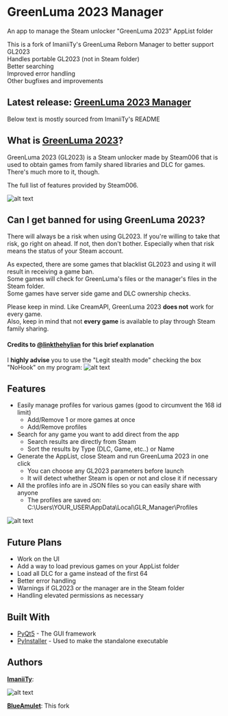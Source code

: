 # GreenLuma 2023 Manager
An app to manage the Steam unlocker "GreenLuma 2023" AppList folder

This is a fork of ImaniiTy's GreenLuma Reborn Manager to better support GL2023  
Handles portable GL2023 (not in Steam folder)  
Better searching  
Improved error handling  
Other bugfixes and improvements

## Latest release: **[GreenLuma 2023 Manager](https://github.com/BlueAmulet/GreenLuma-2023-Manager/releases/latest)**
Below text is mostly sourced from ImaniiTy's README

## What is [GreenLuma 2023](https://cs.rin.ru/forum/viewtopic.php?f=29&t=103709)?
GreenLuma 2023 (GL2023) is a Steam unlocker made by Steam006 that is used to obtain games from family shared libraries and DLC for games. There's much more to it, though.

The full list of features provided by Steam006.

![alt text](https://i.imgur.com/D18pz0f.png)

## Can I get banned for using GreenLuma 2023?
There will always be a risk when using GL2023. If you're willing to take that risk, go right on ahead. If not, then don't bother. Especially when that risk means the status of your Steam account.

As expected, there are some games that blacklist GL2023 and using it will result in receiving a game ban.  
Some games will check for GreenLuma's files or the manager's files in the Steam folder.  
Some games have server side game and DLC ownership checks.

Please keep in mind. Like CreamAPI, GreenLuma 2023 **does not** work for every game.  
Also, keep in mind that not **every game** is available to play through Steam family sharing.

#### Credits to [@linkthehylian](https://github.com/linkthehylian) for this brief explanation

I **highly advise** you to use the "Legit stealth mode" checking the box "NoHook" on my program:
![alt text](https://i.imgur.com/xpAXU1b.png)

## Features
  * Easily manage profiles for various games (good to circumvent the 168 id limit)
    * Add/Remove 1 or more games at once
    * Add/Remove profiles
  * Search for any game you want to add direct from the app
    * Search results are directly from Steam
    * Sort the results by Type (DLC, Game, etc..) or Name
  * Generate the AppList, close Steam and run GreenLuma 2023 in one click
    * You can choose any GL2023 parameters before launch
    * It will detect whether Steam is open or not and close it if necessary
  * All the profiles info are in JSON files so you can easily share with anyone
    * The profiles are saved on: C:\Users\YOUR_USER\AppData\Local\GLR_Manager\Profiles

![alt text](https://i.imgur.com/B8nDYm3.png)

## Future Plans
* Work on the UI
* Add a way to load previous games on your AppList folder
* Load all DLC for a game instead of the first 64
* Better error handling
* Warnings if GL2023 or the manager are in the Steam folder
* Handling elevated permissions as necessary

## Built With
* [PyQt5](https://www.riverbankcomputing.com/software/pyqt/intro) - The GUI framework
* [PyInstaller](https://pyinstaller.readthedocs.io/en/stable/index.html) - Used to make the standalone executable

## Authors
[**ImaniiTy**](https://github.com/ImaniiTy):

![alt text](https://i.imgur.com/zmS7oBs.gif)

[**BlueAmulet**](https://github.com/BlueAmulet): This fork